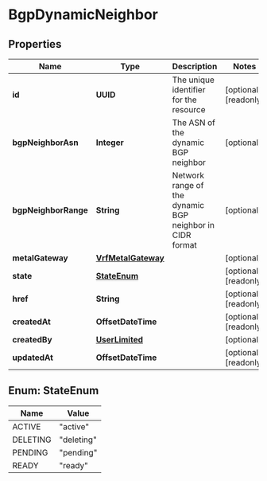 

# BgpDynamicNeighbor


## Properties

| Name | Type | Description | Notes |
|------------ | ------------- | ------------- | -------------|
|**id** | **UUID** | The unique identifier for the resource |  [optional] [readonly] |
|**bgpNeighborAsn** | **Integer** | The ASN of the dynamic BGP neighbor |  [optional] |
|**bgpNeighborRange** | **String** | Network range of the dynamic BGP neighbor in CIDR format |  [optional] |
|**metalGateway** | [**VrfMetalGateway**](VrfMetalGateway.md) |  |  [optional] |
|**state** | [**StateEnum**](#StateEnum) |  |  [optional] [readonly] |
|**href** | **String** |  |  [optional] [readonly] |
|**createdAt** | **OffsetDateTime** |  |  [optional] [readonly] |
|**createdBy** | [**UserLimited**](UserLimited.md) |  |  [optional] |
|**updatedAt** | **OffsetDateTime** |  |  [optional] [readonly] |



## Enum: StateEnum

| Name | Value |
|---- | -----|
| ACTIVE | &quot;active&quot; |
| DELETING | &quot;deleting&quot; |
| PENDING | &quot;pending&quot; |
| READY | &quot;ready&quot; |



